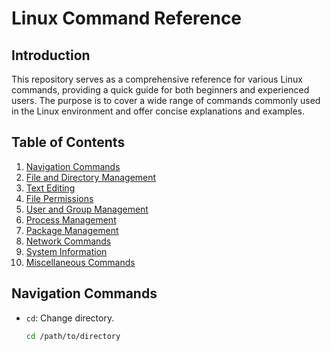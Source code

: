 # Linux Command Reference

## Introduction

This repository serves as a comprehensive reference for various Linux commands, providing a quick guide for both beginners and experienced users. The purpose is to cover a wide range of commands commonly used in the Linux environment and offer concise explanations and examples.

## Table of Contents

1. [Navigation Commands](#navigation-commands)
2. [File and Directory Management](#file-and-directory-management)
3. [Text Editing](#text-editing)
4. [File Permissions](#file-permissions)
5. [User and Group Management](#user-and-group-management)
6. [Process Management](#process-management)
7. [Package Management](#package-management)
8. [Network Commands](#network-commands)
9. [System Information](#system-information)
10. [Miscellaneous Commands](#miscellaneous-commands)

## Navigation Commands

- `cd`: Change directory.
  ```bash
  cd /path/to/directory
